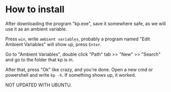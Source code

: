 # How to install

After downloading the program "kp.exe", save it somewhere safe, as we will use it as an ambient variable. 

Press `win`, write `ambient variables`, probably a program named "Edit Ambient Variables" will show up, press `Enter`.

Go to "Ambient Variables", double click "Path" tab >> "New" >> "Search" and go to the folder that kp is in.

After that, press "Ok" like crazy, and you're done. Open a new cmd or powershell and write `kp -h`. If something shows up, it worked.

NOT UPDATED WITH UBUNTU.
